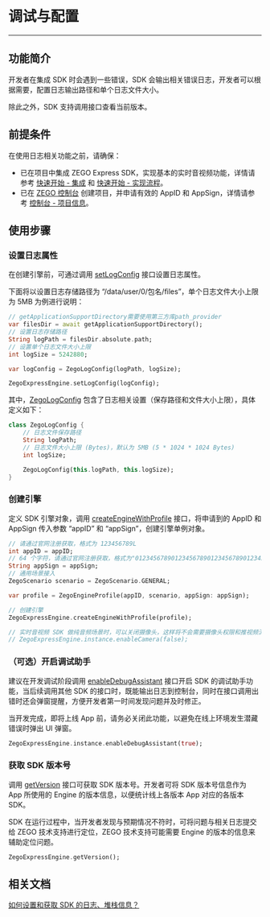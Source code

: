 # 调试与配置

- - -

## 功能简介

开发者在集成 SDK 时会遇到一些错误，SDK 会输出相关错误日志，开发者可以根据需要，配置日志输出路径和单个日志文件大小。

除此之外，SDK 支持调用接口查看当前版本。

## 前提条件

在使用日志相关功能之前，请确保：

- 已在项目中集成 ZEGO Express SDK，实现基本的实时音视频功能，详情请参考 [快速开始 - 集成](https://doc-zh.zego.im/article/13196) 和 [快速开始 - 实现流程](https://doc-zh.zego.im/article/13197)。
- 已在 [ZEGO 控制台](https://console.zego.im) 创建项目，并申请有效的 AppID 和 AppSign，详情请参考 [控制台 - 项目信息](/console/project-info)。

## 使用步骤

### 设置日志属性

在创建引擎前，可通过调用 [setLogConfig](https://doc-zh.zego.im/unique-api/express-video-sdk/zh/dart_flutter/zego_express_engine/ZegoExpressEngine/setLogConfig.html) 接口设置日志属性。

下面将以设置日志存储路径为 “/data/user/0/包名/files”，单个日志文件大小上限为 5MB 为例进行说明：

```dart
// getApplicationSupportDirectory需要使用第三方库path_provider
var filesDir = await getApplicationSupportDirectory();
// 设置日志存储路径
String logPath = filesDir.absolute.path;
// 设置单个日志文件大小上限
int logSize = 5242880;

var logConfig = ZegoLogConfig(logPath, logSize);

ZegoExpressEngine.setLogConfig(logConfig);
```


其中，[ZegoLogConfig](https://doc-zh.zego.im/unique-api/express-video-sdk/zh/dart_flutter/zego_express_engine/ZegoLogConfig-class.html) 包含了日志相关设置（保存路径和文件大小上限），具体定义如下：

```dart
class ZegoLogConfig {
    // 日志文件保存路径
    String logPath;
    // 日志文件大小上限 (Bytes)，默认为 5MB (5 * 1024 * 1024 Bytes)
    int logSize;

    ZegoLogConfig(this.logPath, this.logSize);
}
```

### 创建引擎

定义 SDK 引擎对象，调用 [createEngineWithProfile](https://doc-zh.zego.im/unique-api/express-video-sdk/zh/dart_flutter/zego_express_engine/ZegoExpressEngine/createEngineWithProfile.html) 接口，将申请到的 AppID 和 AppSign 传入参数 “appID” 和 “appSign”，创建引擎单例对象。


```dart
// 请通过官网注册获取，格式为 123456789L
int appID = appID;
// 64 个字符，请通过官网注册获取，格式为"0123456789012345678901234567890123456789012345678901234567890123"
String appSign = appSign;
// 通用场景接入
ZegoScenario scenario = ZegoScenario.GENERAL;

var profile = ZegoEngineProfile(appID, scenario, appSign: appSign);

// 创建引擎
ZegoExpressEngine.createEngineWithProfile(profile);

// 实时音视频 SDK 做纯音频场景时，可以关闭摄像头，这样将不会需要摄像头权限和推视频流
// ZegoExpressEngine.instance.enableCamera(false);
```

### （可选）开启调试助手

建议在开发调试阶段调用 [enableDebugAssistant](https://doc-zh.zego.im/unique-api/express-video-sdk/zh/dart_flutter/zego_express_engine/ZegoExpressEngine/enableDebugAssistant.html) 接口开启 SDK 的调试助手功能，当后续调用其他 SDK 的接口时，既能输出日志到控制台，同时在接口调用出错时还会弹窗提醒，方便开发者第一时间发现问题并及时修正。

<Warning title="注意">



当开发完成，即将上线 App 前，请务必关闭此功能，以避免在线上环境发生潜藏错误时弹出 UI 弹窗。

</Warning>




```dart
ZegoExpressEngine.instance.enableDebugAssistant(true);
```
### 获取 SDK 版本号

调用 [getVersion](https://doc-zh.zego.im/unique-api/express-video-sdk/zh/dart_flutter/zego_express_engine/ZegoExpressEngine/getVersion.html) 接口可获取 SDK 版本号。开发者可将 SDK 版本号信息作为 App 所使用的 Engine 的版本信息，以便统计线上各版本 App 对应的各版本 SDK。

<Note title="说明">


SDK 在运行过程中，当开发者发现与预期情况不符时，可将问题与相关日志提交给 ZEGO 技术支持进行定位，ZEGO 技术支持可能需要 Engine 的版本的信息来辅助定位问题。


</Note>



```dart
ZegoExpressEngine.getVersion();
```

## 相关文档

[如何设置和获取 SDK 的日志、堆栈信息？](https://doc-zh.zego.im/faq/express_sdkLog)

<Content />